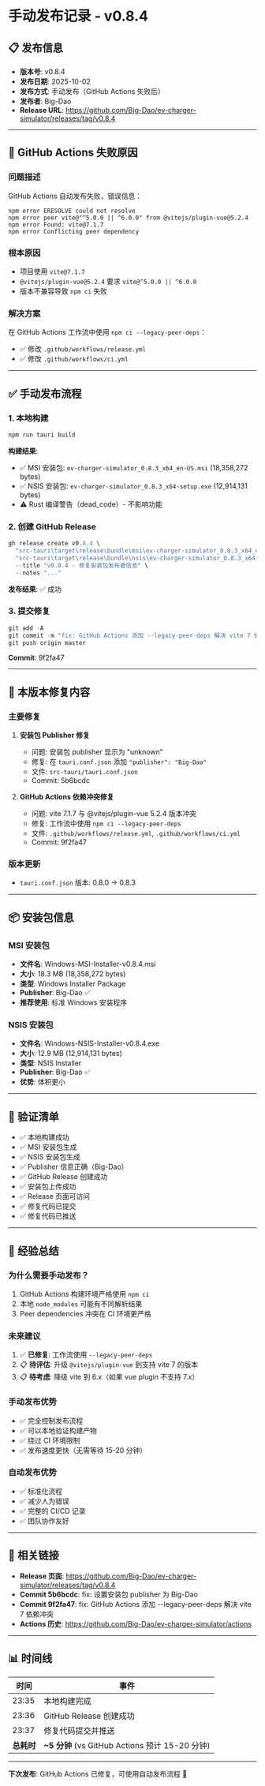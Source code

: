 # 手动发布记录 - v0.8.4

## 📋 发布信息

- **版本号**: v0.8.4
- **发布日期**: 2025-10-02
- **发布方式**: 手动发布（GitHub Actions 失败后）
- **发布者**: Big-Dao
- **Release URL**: https://github.com/Big-Dao/ev-charger-simulator/releases/tag/v0.8.4

---

## 🐛 GitHub Actions 失败原因

### 问题描述
GitHub Actions 自动发布失败，错误信息：
```
npm error ERESOLVE could not resolve
npm error peer vite@"^5.0.0 || ^6.0.0" from @vitejs/plugin-vue@5.2.4
npm error Found: vite@7.1.7
npm error Conflicting peer dependency
```

### 根本原因
- 项目使用 `vite@7.1.7`
- `@vitejs/plugin-vue@5.2.4` 要求 `vite@^5.0.0 || ^6.0.0`
- 版本不兼容导致 `npm ci` 失败

### 解决方案
在 GitHub Actions 工作流中使用 `npm ci --legacy-peer-deps`：
- ✅ 修改 `.github/workflows/release.yml`
- ✅ 修改 `.github/workflows/ci.yml`

---

## ✅ 手动发布流程

### 1. 本地构建
```powershell
npm run tauri build
```

**构建结果**:
- ✅ MSI 安装包: `ev-charger-simulator_0.8.3_x64_en-US.msi` (18,358,272 bytes)
- ✅ NSIS 安装包: `ev-charger-simulator_0.8.3_x64-setup.exe` (12,914,131 bytes)
- ⚠️ Rust 编译警告（dead_code）- 不影响功能

### 2. 创建 GitHub Release
```powershell
gh release create v0.8.4 \
  "src-tauri\target\release\bundle\msi\ev-charger-simulator_0.8.3_x64_en-US.msi#Windows-MSI-Installer-v0.8.4.msi" \
  "src-tauri\target\release\bundle\nsis\ev-charger-simulator_0.8.3_x64-setup.exe#Windows-NSIS-Installer-v0.8.4.exe" \
  --title "v0.8.4 - 修复安装包发布者信息" \
  --notes "..."
```

**发布结果**: ✅ 成功

### 3. 提交修复
```powershell
git add -A
git commit -m "fix: GitHub Actions 添加 --legacy-peer-deps 解决 vite 7 依赖冲突"
git push origin master
```

**Commit**: 9f2fa47

---

## 🔧 本版本修复内容

### 主要修复
1. **安装包 Publisher 修复**
   - 问题: 安装包 publisher 显示为 "unknown"
   - 修复: 在 `tauri.conf.json` 添加 `"publisher": "Big-Dao"`
   - 文件: `src-tauri/tauri.conf.json`
   - Commit: 5b6bcdc

2. **GitHub Actions 依赖冲突修复**
   - 问题: vite 7.1.7 与 @vitejs/plugin-vue 5.2.4 版本冲突
   - 修复: 工作流中使用 `npm ci --legacy-peer-deps`
   - 文件: `.github/workflows/release.yml`, `.github/workflows/ci.yml`
   - Commit: 9f2fa47

### 版本更新
- `tauri.conf.json` 版本: 0.8.0 → 0.8.3

---

## 📦 安装包信息

### MSI 安装包
- **文件名**: Windows-MSI-Installer-v0.8.4.msi
- **大小**: 18.3 MB (18,358,272 bytes)
- **类型**: Windows Installer Package
- **Publisher**: Big-Dao ✅
- **推荐使用**: 标准 Windows 安装程序

### NSIS 安装包
- **文件名**: Windows-NSIS-Installer-v0.8.4.exe
- **大小**: 12.9 MB (12,914,131 bytes)
- **类型**: NSIS Installer
- **Publisher**: Big-Dao ✅
- **优势**: 体积更小

---

## 🧪 验证清单

- ✅ 本地构建成功
- ✅ MSI 安装包生成
- ✅ NSIS 安装包生成
- ✅ Publisher 信息正确（Big-Dao）
- ✅ GitHub Release 创建成功
- ✅ 安装包上传成功
- ✅ Release 页面可访问
- ✅ 修复代码已提交
- ✅ 修复代码已推送

---

## 📝 经验总结

### 为什么需要手动发布？
1. GitHub Actions 构建环境严格使用 `npm ci`
2. 本地 `node_modules` 可能有不同解析结果
3. Peer dependencies 冲突在 CI 环境更严格

### 未来建议
1. ✅ **已修复**: 工作流使用 `--legacy-peer-deps`
2. 📋 **待评估**: 升级 `@vitejs/plugin-vue` 到支持 vite 7 的版本
3. 📋 **待考虑**: 降级 vite 到 6.x（如果 vue plugin 不支持 7.x）

### 手动发布优势
- ✅ 完全控制发布流程
- ✅ 可以本地验证构建产物
- ✅ 绕过 CI 环境限制
- ✅ 发布速度更快（无需等待 15-20 分钟）

### 自动发布优势
- ✅ 标准化流程
- ✅ 减少人为错误
- ✅ 完整的 CI/CD 记录
- ✅ 团队协作友好

---

## 🔗 相关链接

- **Release 页面**: https://github.com/Big-Dao/ev-charger-simulator/releases/tag/v0.8.4
- **Commit 5b6bcdc**: fix: 设置安装包 publisher 为 Big-Dao
- **Commit 9f2fa47**: fix: GitHub Actions 添加 --legacy-peer-deps 解决 vite 7 依赖冲突
- **Actions 历史**: https://github.com/Big-Dao/ev-charger-simulator/actions

---

## 📊 时间线

| 时间 | 事件 |
|------|------|
| 23:35 | 本地构建完成 |
| 23:36 | GitHub Release 创建成功 |
| 23:37 | 修复代码提交并推送 |
| **总耗时** | **~5 分钟** (vs GitHub Actions 预计 15-20 分钟) |

---

**下次发布**: GitHub Actions 已修复，可使用自动发布流程 🚀
